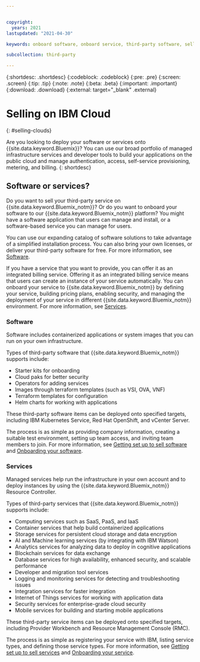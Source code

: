 ```yaml
---


copyright:
  years: 2021
lastupdated: "2021-04-30"

keywords: onboard software, onboard service, third-party software, sell on IBM Cloud, third-party service, Partner Center, resource management console, RMC, product onboarding, deploy

subcollection: third-party

---
```


{:shortdesc: .shortdesc}
{:codeblock: .codeblock}
{:pre: .pre}
{:screen: .screen}
{:tip: .tip}
{:note: .note}
{:beta: .beta}
{:important: .important}
{:download: .download}
{:external: target="_blank" .external}

# Selling on IBM Cloud
{: #selling-clouds}

Are you looking to deploy your software or services onto {{site.data.keyword.Bluemix}}? You can use our broad portfolio of managed infrastructure services and developer tools to build your applications on the public cloud and manage authentication, access, self-service provisioning, metering, and billing.
{: shortdesc} 

## Software or services? 
Do you want to sell your third-party service on {{site.data.keyword.Bluemix_notm}}? Or do you want to onboard your software to our {{site.data.keyword.Bluemix_notm}} platform? You might have a software application that users can manage and install, or a software-based service you can manage for users. 

You can use our expanding catalog of software solutions to take advantage of a simplified installation process. You can also bring your own licenses, or deliver your third-party software for free. For more information, see [Software](https://cloud.ibm.com/catalog#software). 

If you have a service that you want to provide, you can offer it as an integrated billing service. Offering it as an integrated billing service means that users can create an instance of your service automatically. You can onboard your service to {{site.data.keyword.Bluemix_notm}} by defining your service, building pricing plans, enabling security, and managing the deployment of your service in different {{site.data.keyword.Bluemix_notm}} environment. For more information, see [Services](https://cloud.ibm.com/catalog#services). 

### Software 
Software includes containerized applications or system images that you can run on your own infrastructure.

Types of third-party software that {{site.data.keyword.Bluemix_notm}} supports include: 
- Starter kits for onboarding 
- Cloud paks for better security 
- Operators for adding services 
- Images through terraform templates (such as VSI, OVA, VNF) 
- Terraform templates for configuration 
- Helm charts for working with applications 

These third-party software items can be deployed onto specified targets, including IBM Kubernetes Service, Red Hat OpenShift, and vCenter Server.

The process is as simple as providing company information, creating a suitable test environment, setting up team access, and inviting team members to join.  For more information, see [Getting set up to sell software](/docs/third-party?topic=third-party-get-started) and [Onboarding your software](/docs/third-party?topic=third-party-sw-validate).

### Services
Managed services help run the infrastructure in your own account and to deploy instances by using the {{site.data.keyword.Bluemix_notm}} Resource Controller.

Types of third-party services that {{site.data.keyword.Bluemix_notm}} supports include: 
- Computing services such as SaaS, PaaS, and IaaS
- Container services that help build containerized applications 
- Storage services for persistent cloud storage and data encryption
- AI and Machine learning services (by integrating with IBM Watson) 
- Analytics services for analyzing data to deploy in cognitive applications 
- Blockchain services for data exchange
- Database services for high availability, enhanced security, and scalable performance
- Developer and migration tool services 
- Logging and monitoring services for detecting and troubleshooting issues 
- Integration services for faster integration
- Internet of Things services for working with application data
- Security services for enterprise-grade cloud security 
- Mobile services for building and starting mobile applications 

These third-party service items can be deployed onto specified targets, including Provider Workbench and  Resource Management Console (RMC). 

The process is as simple as registering your service with IBM, listing service types, and defining those service types. For more information, see [Getting set up to sell services](/docs/third-party?topic=third-party-sw-getting-started) and [Onboarding your service](/docs/third-party?topic=third-party-overview). 
